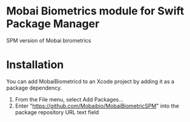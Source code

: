 # Mobai Biometrics module for Swift Package Manager

SPM version of Mobai birometrics 
# Installation
You can add MobaiBiometricd to an Xcode project by adding it as a package dependency.

1. From the File menu, select Add Packages...
2. Enter "https://github.com/Mobaibio/MobaiBiometricSPM" into the package repository URL text field
